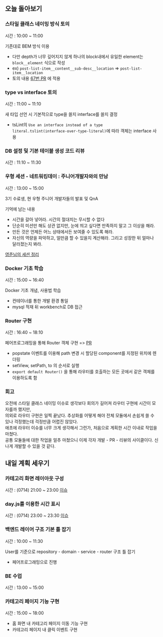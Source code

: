 ## 오늘 돌아보기

### 스타일 클래스 네이밍 방식 토의
    
시간 : 10:00 ~ 11:00 

기존대로 BEM 방식 이용
- 다만 depth가 너무 깊어지지 않게 하나의 block내에서 유일한 element는 `block__element` 식으로 작성
- ex) `post-list-item__content__sub-desc__location` => `post-list-item__location`
- 토의 내용 [67번 PR](https://github.com/woowa-techcamp-2021/deal-16/pull/67) 에 적용

### type vs interface 토의

시간 : 11:00 ~ 11:10

새 타입 선언 시 기본적으로 type을 쓸지 interface를 쓸지 결정
- tsLint의 `Use an interface instead of a type literal.tslint(interface-over-type-literal)`에 따라 객체는 interface 사용

### DB 설정 및 기본 테이블 생성 코드 리뷰

시간 : 11:10 ~ 11:30

### 우형 세션 - 네트워킹데이 : 주니어개발자와의 만남

시간 : 13:00 ~ 15:00

3기 수료생, 현 우형 주니어 개발자들의 발표 및 QnA

기억에 남는 내용
- 시간을 갈아 넣어라. 시간의 절대치는 무시할 수 없다
- 단순히 미션만 해도 상관 없지만, 눈에 띄고 싶다면 만족하지 말고 그 이상을 해라.
- 만든 것은 언제든 어느 상태에서든 보여줄 수 있도록 해라.
- 자신의 역량을 파악하고, 얼만큼 할 수 있을지 계산해라. 그리고 성장한 뒤 얼마나 달라졌는지 봐라. 

[영준님의 세션 정리](https://gist.github.com/jjunyjjuny/41c4fcafe2cdc687a974aaa5088d6ac3)

### Docker 기초 학습

시간 : 15:00 ~ 16:40

Docker 기초 개념, 사용법 학습
- 컨테이너를 통한 개발 환경 통일
- mysql 적재 뒤 workbench로 DB 접근

### Router 구현

시간 : 16:40 ~ 18:10

페어프로그래밍을 통해 Router 객체 구현 => [PR](https://github.com/woowa-techcamp-2021/deal-16/pull/69)
- popstate 이벤트를 이용해 path 변경 시 할당된 component를 지정된 위치에 렌더링
- setView, setPath, to 의 순서로 실행
- `export default Router()` 을 통해 라우터를 호출하는 모든 곳에서 같은 객체를 이용하도록 함

### 회고

오전에 스타일 클래스 네이밍 이슈로 생각보다 회의가 길어져 라우터 구현에 시간이 모자를까 했지만,  
의외로 라우터 구현은 일찍 끝났다. 추상화를 어떻게 해야 전체 모듈에서 손쉽게 쓸 수 있나 걱정했는데 걱정만큼 어렵진 않았다.  
애초에 라우터 이슈를 너무 크게 생각해서 그런가, 처음으로 계획한 시간 이내로 작업을 마쳤다.  
공통 모듈들에 대한 작업을 얼추 마쳤으니 이제 각자 개발 - PR - 리뷰의 사이클이다. 신나게 개발할 수 있을 것 같다.

## 내일 계획 세우기

### 카테고리 화면 레이아웃 구성

시간 : (0714) 21:00 ~ 23:00
[이슈](https://github.com/woowa-techcamp-2021/deal-16/issues/7)

### day.js를 이용한 시간 표시

시간 : (0714) 23:00 ~ 23:30
[이슈](https://github.com/woowa-techcamp-2021/deal-16/issues/70)

### 백엔드 레이어 구조 기본 틀 잡기

시간 : 10:00 ~ 11:30

User를 기준으로 repository - domain - service - router 구조 틀 잡기
- 페어프로그래밍으로 진행

### BE 수업

시간 : 13:00 ~ 15:00

### 카테고리 페이지 기능 구현

시간 : 15:00 ~ 18:00

- 홈 화면 내 카테고리 페이지 이동 기능 구현
- 카테고리 페이지 내 클릭 이벤트 구현
